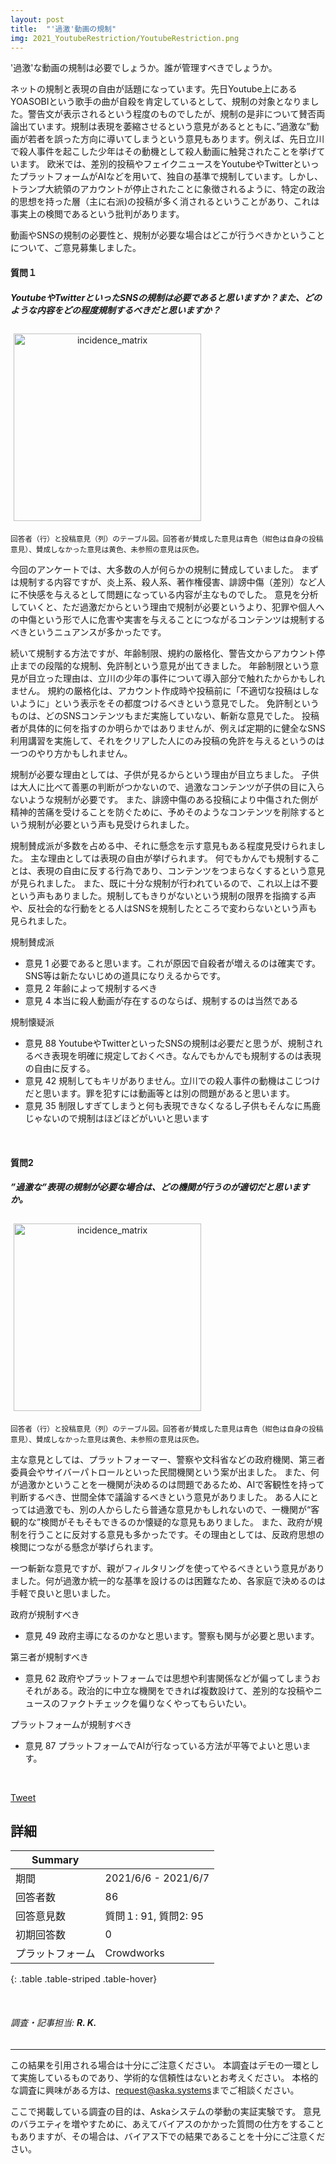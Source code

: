 ```yaml
---
layout: post
title:  "'過激'動画の規制"
img: 2021_YoutubeRestriction/YoutubeRestriction.png
---
```


'過激'な動画の規制は必要でしょうか。誰が管理すべきでしょうか。

ネットの規制と表現の自由が話題になっています。先日Youtube上にあるYOASOBIという歌手の曲が自殺を肯定しているとして、規制の対象となりました。警告文が表示されるという程度のものでしたが、規制の是非について賛否両論出ています。規制は表現を萎縮させるという意見があるとともに、”過激な”動画が若者を誤った方向に導いてしまうという意見もあります。例えば、先日立川で殺人事件を起こした少年はその動機として殺人動画に触発されたことを挙げています。
欧米では、差別的投稿やフェイクニュースをYoutubeやTwitterといったプラットフォームがAIなどを用いて、独自の基準で規制しています。しかし、トランプ大統領のアカウントが停止されたことに象徴されるように、特定の政治的思想を持った層（主に右派)の投稿が多く消されるということがあり、これは事実上の検閲であるという批判があります。

動画やSNSの規制の必要性と、規制が必要な場合はどこが行うべきかということについて、ご意見募集しました。

#### 質問１
<div class="jumbotron py-2">
<h5>YoutubeやTwitterといったSNSの規制は必要であると思いますか？また、どのような内容をどの程度規制するべきだと思いますか？</h5>
</div>

<div class="container text-center">
<img src="{{site.baseurl}}/images/2021_YoutubeRestriction/table_1.svg" alt="incidence_matrix"
style = "
  width: 300px;
  border: none;
  background: none;
  margin: 1% 1% 1% 1%;
  text-align: center;
  display: inline-block;
">
</div>
<p><small>回答者（行）と投稿意見（列）のテーブル図。回答者が賛成した意見は青色（紺色は自身の投稿意見）、賛成しなかった意見は黄色、未参照の意見は灰色。</small></p>

今回のアンケートでは、大多数の人が何らかの規制に賛成していました。
まずは規制する内容ですが、炎上系、殺人系、著作権侵害、誹謗中傷（差別）など人に不快感を与えるとして問題になっている内容が主なものでした。
意見を分析していくと、ただ過激だからという理由で規制が必要というより、犯罪や個人への中傷という形で人に危害や実害を与えることにつながるコンテンツは規制するべきというニュアンスが多かったです。

続いて規制する方法ですが、年齢制限、規約の厳格化、警告文からアカウント停止までの段階的な規制、免許制という意見が出てきました。
年齢制限という意見が目立った理由は、立川の少年の事件について導入部分で触れたからかもしれません。
規約の厳格化は、アカウント作成時や投稿前に「不適切な投稿はしないように」という表示をその都度つけるべきという意見でした。
免許制というものは、どのSNSコンテンツもまだ実施していない、斬新な意見でした。
投稿者が具体的に何を指すのか明らかではありませんが、例えば定期的に健全なSNS利用講習を実施して、それをクリアした人にのみ投稿の免許を与えるというのは一つのやり方かもしれません。

規制が必要な理由としては、子供が見るからという理由が目立ちました。
子供は大人に比べて善悪の判断がつかないので、過激なコンテンツが子供の目に入らないような規制が必要です。
また、誹謗中傷のある投稿により中傷された側が精神的苦痛を受けることを防ぐために、予めそのようなコンテンツを削除するという規制が必要という声も見受けられました。

規制賛成派が多数を占める中、それに懸念を示す意見もある程度見受けられました。
主な理由としては表現の自由が挙げられます。
何でもかんでも規制することは、表現の自由に反する行為であり、コンテンツをつまらなくするという意見が見られました。
また、既に十分な規制が行われているので、これ以上は不要という声もありました。規制してもきりがないという規制の限界を指摘する声や、反社会的な行動をとる人はSNSを規制したところで変わらないという声も見られました。


<div class="card">
  <div class="card-header">
  規制賛成派
  </div>
  <ul class="list-group list-group-flush">
    <li class="list-group-item">
      <span class="badge badge-dark mr-2">意見 1</span> 必要であると思います。これが原因で自殺者が増えるのは確実です。SNS等は新たないじめの道具になりえるからです。
    </li>
    <li class="list-group-item">
      <span class="badge badge-dark mr-2">意見 2</span> 年齢によって規制するべき
    </li>
    <li class="list-group-item">
      <span class="badge badge-dark mr-2">意見 4</span> 本当に殺人動画が存在するのならば、規制するのは当然である
    </li>
  </ul>
</div>

<div class="card">
  <div class="card-header">
  規制懐疑派
  </div>
  <ul class="list-group list-group-flush">
    <li class="list-group-item">
      <span class="badge badge-dark mr-2">意見 88</span> YoutubeやTwitterといったSNSの規制は必要だと思うが、規制されるべき表現を明確に規定しておくべき。なんでもかんでも規制するのは表現の自由に反する。
    </li>
    <li class="list-group-item">
      <span class="badge badge-dark mr-2">意見 42</span> 規制してもキリがありません。立川での殺人事件の動機はこじつけだと思います。罪を犯すには動画等とは別の問題があると思います。
    </li>  
	  <li class="list-group-item">
	    <span class="badge badge-dark mr-2">意見 35</span> 制限しすぎてしまうと何も表現できなくなるし子供もそんなに馬鹿じゃないので規制はほどほどがいいと思います
	  </li>
  </ul>
</div>



<br>

#### 質問2
<div class="jumbotron py-2">
<h5>”過激な”表現の規制が必要な場合は、どの機関が行うのが適切だと思いますか。</h5>
<!-- <p class="text-muted">
</p> -->
</div>

<div class="container text-center">
<img src="{{site.baseurl}}/images/2021_YoutubeRestriction/table_2.svg" alt="incidence_matrix"
style = "
  width: 300px;
  border: none;
  background: none;
  margin: 1% 1% 1% 1%;
  text-align: center;
  display: inline-block;
">
</div>
<p><small>回答者（行）と投稿意見（列）のテーブル図。回答者が賛成した意見は青色（紺色は自身の投稿意見）、賛成しなかった意見は黄色、未参照の意見は灰色。</small></p>

<p class="mt-3">
主な意見としては、プラットフォーマー、警察や文科省などの政府機関、第三者委員会やサイバーパトロールといった民間機関という案が出ました。
また、何が過激かということを一機関が決めるのは問題であるため、AIで客観性を持って判断するべき、世間全体で議論するべきという意見がありました。
ある人にとっては過激でも、別の人からしたら普通な意見かもしれないので、一機関が“客観的な”検閲がそもそもできるのか懐疑的な意見もありました。
また、政府が規制を行うことに反対する意見も多かったです。その理由としては、反政府思想の検閲につながる懸念が挙げられます。
</p>

一つ斬新な意見ですが、親がフィルタリングを使ってやるべきという意見がありました。何が過激か統一的な基準を設けるのは困難なため、各家庭で決めるのは手軽で良いと思いました。  


<div class="card">
  <div class="card-header">
  政府が規制すべき
  </div>
  <ul class="list-group list-group-flush">
    <li class="list-group-item">
      <span class="badge badge-dark mr-2">意見 49</span> 政府主導になるのかなと思います。警察も関与が必要と思います。
    </li>
  </ul>
</div>

<div class="card">
  <div class="card-header">
  第三者が規制すべき
  </div>
  <ul class="list-group list-group-flush">
    <li class="list-group-item">
      <span class="badge badge-dark mr-2">意見 62</span> 政府やプラットフォームでは思想や利害関係などが偏ってしまうおそれがある。政治的に中立な機関をできれば複数設けて、差別的な投稿やニュースのファクトチェックを偏りなくやってもらいたい。
    </li>
  </ul>
</div>

<div class="card">
  <div class="card-header">
  プラットフォームが規制すべき
  </div>
  <ul class="list-group list-group-flush">
    <li class="list-group-item">
      <span class="badge badge-dark mr-2">意見 87</span> プラットフォームでAIが行なっている方法が平等でよいと思います。
    </li>
  </ul>
</div>

<br>



<a href="https://twitter.com/share?ref_src=twsrc%5Etfw" class="twitter-share-button" data-size="large" data-via="Aska_systems_jp" data-hashtags="Aska" data-show-count="false">Tweet</a><script async src="https://platform.twitter.com/widgets.js" charset="utf-8"></script>





## 詳細


| Summary | |
|------|------|
| 期間 | 2021/6/6 - 2021/6/7 |
| 回答者数 | 86 |
| 回答意見数 | 質問１: 91, 質問2: 95|
| 初期回答数 | 0 |
| プラットフォーム | Crowdworks |
{: .table .table-striped .table-hover}


<br>

<h6 class="text-muted">調査・記事担当: <strong>R. K.</strong></h6>



---
この結果を引用される場合は十分にご注意ください。
本調査はデモの一環として実施しているものであり、学術的な信頼性はないとお考えください。
本格的な調査に興味がある方は、<a href="mailto:request@aska.systems">request@aska.systems</a>までご相談ください。

ここで掲載している調査の目的は、Askaシステムの挙動の実証実験です。
意見のバラエティを増やすために、あえてバイアスのかかった質問の仕方をすることもありますが、その場合は、バイアス下での結果であることを十分にご注意ください。
